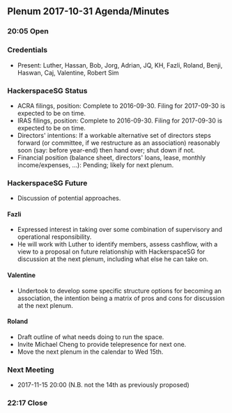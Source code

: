 ## Plenum 2017-10-31 Agenda/Minutes

### 20:05 Open

### Credentials
- Present: Luther, Hassan, Bob, Jorg, Adrian, JQ, KH, Fazli, Roland, Benji, Haswan, Caj, Valentine, Robert Sim

### HackerspaceSG Status
- ACRA filings, position: Complete to 2016-09-30. Filing for 2017-09-30 is expected to be on time.
- IRAS filings, position: Complete to 2016-09-30. Filing for 2017-09-30 is expected to be on time.
- Directors' intentions: If a workable alternative set of directors steps forward (or committee, if we restructure as an association) reasonably soon (say: before year-end) then hand over; shut down if not.
- Financial position (balance sheet, directors' loans, lease, monthly income/expenses, ...): Pending; likely for next plenum.

### HackerspaceSG Future
- Discussion of potential approaches.
#### Fazli
- Expressed interest in taking over some combination of supervisory and operational responsibility.
- He will work with Luther to identify members, assess cashflow, with a view to a proposal on future relationship with HackerspaceSG for discussion at the next plenum, including what else he can take on.
#### Valentine
- Undertook to develop some specific structure options for becoming an association, the intention being a matrix of pros and cons for discussion at the next plenum.
#### Roland
- Draft outline of what needs doing to run the space.
- Invite Michael Cheng to provide telepresence for next one.
- Move the next plenum in the calendar to Wed 15th.

### Next Meeting
- 2017-11-15 20:00 (N.B. not the 14th as previously proposed)

### 22:17 Close
